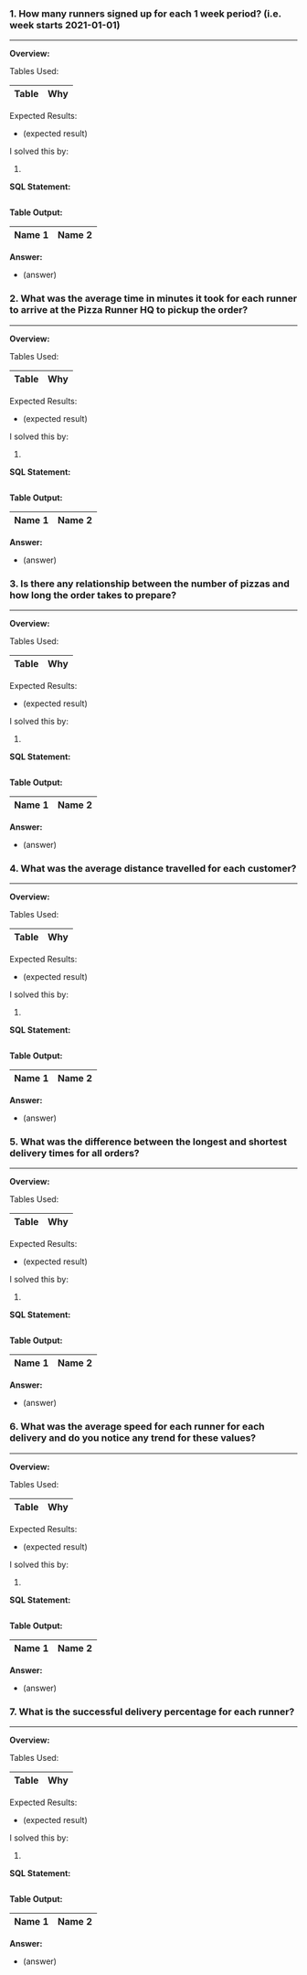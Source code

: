### 1. How many runners signed up for each 1 week period? (i.e. week starts 2021-01-01)
_______________________________________________________________________________________
**Overview:**

Tables Used:

| Table | Why |
| ----- | --- |

Expected Results:
- (expected result) 

I solved this by:

1. 

**SQL Statement:**
	
```sql	

```

**Table Output:**

| Name 1 | Name 2 |
| ------ | ------ |

**Answer:**
- (answer)

### 2. What was the average time in minutes it took for each runner to arrive at the Pizza Runner HQ to pickup the order?
_________________________________________________________________________________________________________________________

**Overview:**

Tables Used:

| Table | Why |
| ----- | --- |

Expected Results:
- (expected result) 

I solved this by:

1. 

**SQL Statement:**
	
```sql	

```

**Table Output:**

| Name 1 | Name 2 |
| ------ | ------ |

**Answer:**
- (answer)

### 3. Is there any relationship between the number of pizzas and how long the order takes to prepare?
_________________________________________________________________________________________________________________________

**Overview:**

Tables Used:

| Table | Why |
| ----- | --- |

Expected Results:
- (expected result) 

I solved this by:

1. 

**SQL Statement:**
	
```sql	

```

**Table Output:**

| Name 1 | Name 2 |
| ------ | ------ |

**Answer:**
- (answer)

### 4. What was the average distance travelled for each customer?
_________________________________________________________________

**Overview:**

Tables Used:

| Table | Why |
| ----- | --- |

Expected Results:
- (expected result) 

I solved this by:

1. 

**SQL Statement:**
	
```sql	

```

**Table Output:**

| Name 1 | Name 2 |
| ------ | ------ |

**Answer:**
- (answer)

### 5. What was the difference between the longest and shortest delivery times for all orders?
______________________________________________________________________________________________

**Overview:**

Tables Used:

| Table | Why |
| ----- | --- |

Expected Results:
- (expected result) 

I solved this by:

1. 

**SQL Statement:**
	
```sql	

```

**Table Output:**

| Name 1 | Name 2 |
| ------ | ------ |

**Answer:**
- (answer)

### 6. What was the average speed for each runner for each delivery and do you notice any trend for these values?
_________________________________________________________________________________________________________________

**Overview:**

Tables Used:

| Table | Why |
| ----- | --- |

Expected Results:
- (expected result) 

I solved this by:

1. 

**SQL Statement:**
	
```sql	

```

**Table Output:**

| Name 1 | Name 2 |
| ------ | ------ |

**Answer:**
- (answer)

### 7. What is the successful delivery percentage for each runner?
__________________________________________________________________

**Overview:**

Tables Used:

| Table | Why |
| ----- | --- |

Expected Results:
- (expected result) 

I solved this by:

1. 

**SQL Statement:**
	
```sql	

```

**Table Output:**

| Name 1 | Name 2 |
| ------ | ------ |

**Answer:**
- (answer)